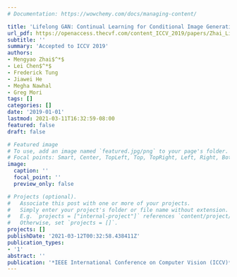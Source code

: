 ```yaml
---
# Documentation: https://wowchemy.com/docs/managing-content/

title: 'Lifelong GAN: Continual Learning for Conditional Image Generation'
url_pdf: https://openaccess.thecvf.com/content_ICCV_2019/papers/Zhai_Lifelong_GAN_Continual_Learning_for_Conditional_Image_Generation_ICCV_2019_paper.pdf
subtitle: ''
summary: 'Accepted to ICCV 2019'
authors:
- Mengyao Zhai$^*$
- Lei Chen$^*$
- Frederick Tung
- Jiawei He
- Megha Nawhal
- Greg Mori
tags: []
categories: []
date: '2019-01-01'
lastmod: 2021-03-11T16:32:59-08:00
featured: false
draft: false

# Featured image
# To use, add an image named `featured.jpg/png` to your page's folder.
# Focal points: Smart, Center, TopLeft, Top, TopRight, Left, Right, BottomLeft, Bottom, BottomRight.
image:
  caption: ''
  focal_point: ''
  preview_only: false

# Projects (optional).
#   Associate this post with one or more of your projects.
#   Simply enter your project's folder or file name without extension.
#   E.g. `projects = ["internal-project"]` references `content/project/deep-learning/index.md`.
#   Otherwise, set `projects = []`.
projects: []
publishDate: '2021-03-12T00:32:58.438411Z'
publication_types:
- '1'
abstract: ''
publication: '*IEEE International Conference on Computer Vision (ICCV)*'
---
```

